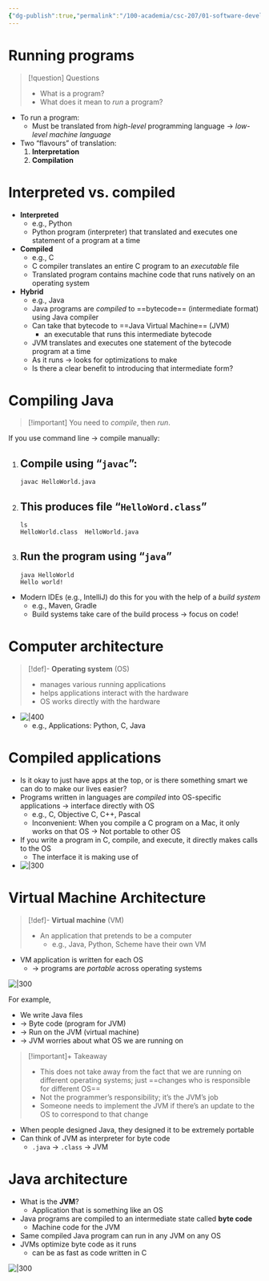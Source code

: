 ```yaml
---
{"dg-publish":true,"permalink":"/100-academia/csc-207/01-software-developer-skills-and-tools/how-java-is-run/","tags":["university","#lecture","#note","cs","java"],"created":"2024-09-10T21:24:12.000-04:00","updated":"2024-09-27T18:53:06.000-04:00"}
---
```


# Running programs

> [!question] Questions
> - What is a program?
> - What does it mean to *run* a program?

- To run a program:
    - Must be translated from *high-level* programming language → *low-level machine language*
- Two “flavours” of translation:
    1. **Interpretation**
    2. **Compilation**

# Interpreted vs. compiled

- **Interpreted**
    - e.g., Python
    - Python program (interpreter) that translated and executes one statement of a program at a time
- **Compiled**
    - e.g., C
    - C compiler translates an entire C program to an *executable* file
    - Translated program contains machine code that runs natively on an operating system
- **Hybrid**
    - e.g., Java
    - Java programs are *compiled* to ==bytecode== (intermediate format) using Java compiler
    - Can take that bytecode to ==Java Virtual Machine== (JVM)
        - an executable that runs this intermediate bytecode
    - JVM translates and executes one statement of the bytecode program at a time
    - As it runs → looks for optimizations to make
    - Is there a clear benefit to introducing that intermediate form?

# Compiling Java

> [!important] You need to *compile*, then *run*.

If you use command line → compile manually:
1. Compile using “`javac`”:
    - 
      ```
      javac HelloWorld.java
      ```
2. This produces file “`HelloWord.class`”
    - 
      ```
      ls
      HelloWorld.class  HelloWorld.java
      ```
3. Run the program using “`java`”
    - 
      ```
      java HelloWorld
      Hello world!
      ```

- Modern IDEs (e.g., IntelliJ) do this for you with the help of a *build system*
    - e.g., Maven, Gradle
    - Build systems take care of the build process → focus on code!

# Computer architecture

> [!def]- **Operating system** (OS)
> - manages various running applications
> - helps applications interact with the hardware
> - OS works directly with the hardware


- ![|400](https://i.imgur.com/0FOBOAI.png)
    - e.g., Applications: Python, C, Java
# Compiled applications

- Is it okay to just have apps at the top, or is there something smart we can do to make our lives easier?
- Programs written in languages are *compiled* into OS-specific applications → interface directly with OS
    - e.g., C, Objective C, C++, Pascal
    - Inconvenient: When you compile a C program on a Mac, it only works on that OS → Not portable to other OS
- If you write a program in C, compile, and execute, it directly makes calls to the OS
    - The interface it is making use of
- ![|300](https://i.imgur.com/udvVt2f.png)
# Virtual Machine Architecture

> [!def]- **Virtual machine** (VM)
> - An application that pretends to be a computer
>     - e.g., Java, Python, Scheme have their own VM

- VM application is written for each OS
    - → programs are *portable* across operating systems

![|300](https://i.imgur.com/icAiyRr.png)

For example,
- We write Java files
- → Byte code (program for JVM)
- → Run on the JVM (virtual machine)
- → JVM worries about what OS we are running on

> [!important]+ Takeaway
> - This does not take away from the fact that we are running on different operating systems; just ==changes who is responsible for different OS==
> - Not the programmer’s responsibility; it’s the JVM’s job
> - Someone needs to implement the JVM if there’s an update to the OS to correspond to that change
>  

- When people designed Java, they designed it to be extremely portable
- Can think of JVM as interpreter for byte code
    - `.java` → `.class` → JVM

# Java architecture

- What is the **JVM**?
    - Application that is something like an OS
- Java programs are compiled to an intermediate state called **byte code**
    - Machine code for the JVM
- Same compiled Java program can run in any JVM on any OS
- JVMs optimize byte code as it runs
    - can be as fast as code written in C

![|300](https://i.imgur.com/b1T5mKu.png)

